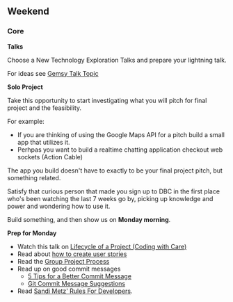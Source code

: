 ## Weekend

### Core

**Talks**

Choose a New Technology Exploration Talks and prepare your lightning talk.

For ideas see [Gemsy Talk Topic](../resources/gemsy_talk_topics.md)

**Solo Project**

Take this opportunity to start investigating what you will pitch for final project and the feasibility.

For example:
- If you are thinking of using the Google Maps API for a pitch build a small app that utilizes it.
- Perhpas you want to build a realtime chatting application checkout web sockets (Action Cable)

The app you build doesn't have to exactly to be your final project pitch, but something related. 

Satisfy that curious person that made you sign up to DBC in the first place who's been watching the last 7 weeks go by, picking up knowledge and power and wondering how to use it.

Build something, and then show us on **Monday morning**.

**Prep for Monday**
- Watch this talk on [Lifecycle of a Project (Coding with Care)](https://talks.devbootcamp.com/coding-with-care)
- Read about [how to create user stories](http://techportal.inviqa.com/2011/07/19/how-to-create-user-stories/)
- Read the [Group Project Process](../resources/group_project_process.md)
- Read up on good commit messages
    - [5 Tips for a Better Commit Message](http://robots.thoughtbot.com/5-useful-tips-for-a-better-commit-message)
    - [Git Commit Message Suggestions](http://tbaggery.com/2008/04/19/a-note-about-git-commit-messages.html)
- Read [Sandi Metz' Rules For Developers](http://robots.thoughtbot.com/sandi-metz-rules-for-developers).
